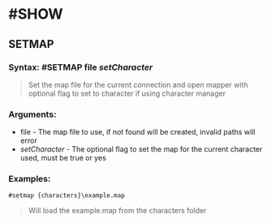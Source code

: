 # #SHOW

## SETMAP

### **Syntax:** #SETMAP file *setCharacter*

> Set the map file for the current connection and open mapper with optional flag to set to character if using character manager

### **Arguments:**
- file - The map file to use, if not found will be created, invalid paths will error
- *setCharacter* - The optional flag to set the map for the current character used, must be true or yes

### **Examples:**
`#setmap {characters}\example.map`
> Will load the example.map from the characters folder